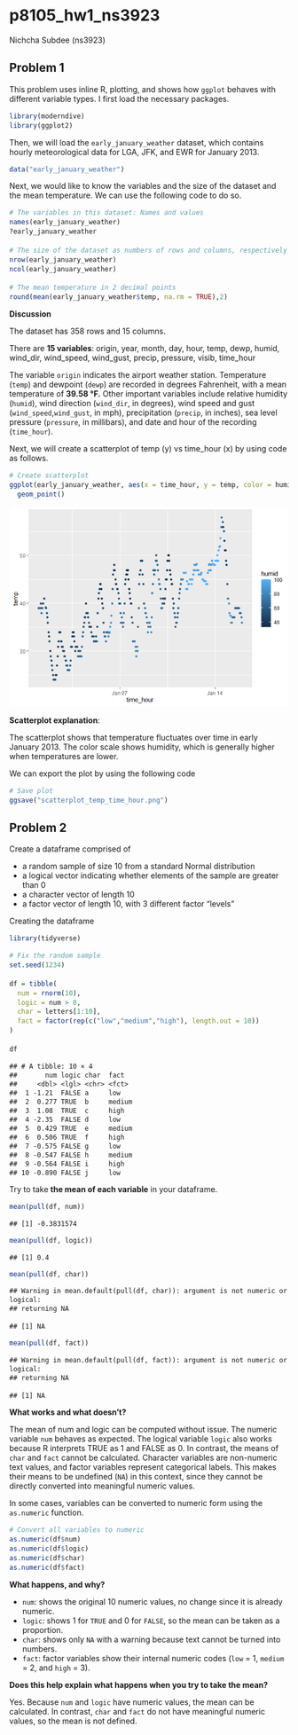 p8105_hw1_ns3923
================
Nichcha Subdee (ns3923)

## Problem 1

This problem uses inline R, plotting, and shows how `ggplot` behaves
with different variable types. I first load the necessary packages.

``` r
library(moderndive)
library(ggplot2)
```

Then, we will load the `early_january_weather` dataset, which contains
hourly meteorological data for LGA, JFK, and EWR for January 2013.

``` r
data("early_january_weather")
```

Next, we would like to know the variables and the size of the dataset
and the mean temperature. We can use the following code to do so.

``` r
# The variables in this dataset: Names and values
names(early_january_weather)
?early_january_weather

# The size of the dataset as numbers of rows and columns, respectively
nrow(early_january_weather)
ncol(early_january_weather)

# The mean temperature in 2 decimal points
round(mean(early_january_weather$temp, na.rm = TRUE),2)
```

**Discussion**

The dataset has 358 rows and 15 columns.

There are **15 variables**: origin, year, month, day, hour, temp, dewp,
humid, wind_dir, wind_speed, wind_gust, precip, pressure, visib,
time_hour

The variable `origin` indicates the airport weather station. Temperature
(`temp`) and dewpoint (`dewp`) are recorded in degrees Fahrenheit, with
a mean temperature of **39.58 °F.** Other important variables include
relative humidity (`humid`), wind direction (`wind_dir`, in degrees),
wind speed and gust (`wind_speed`,`wind_gust`, in mph), precipitation
(`precip`, in inches), sea level pressure (`pressure`, in millibars),
and date and hour of the recording (`time_hour`).

Next, we will create a scatterplot of temp (y) vs time_hour (x) by using
code as follows.

``` r
# Create scatterplot
ggplot(early_january_weather, aes(x = time_hour, y = temp, color = humid)) +
  geom_point()
```

![](p8105_hw1_ns3923_files/figure-gfm/plot-1.png)<!-- -->

**Scatterplot explanation**:

The scatterplot shows that temperature fluctuates over time in early
January 2013. The color scale shows humidity, which is generally higher
when temperatures are lower.

We can export the plot by using the following code

``` r
# Save plot
ggsave("scatterplot_temp_time_hour.png")
```

## Problem 2

Create a dataframe comprised of

- a random sample of size 10 from a standard Normal distribution
- a logical vector indicating whether elements of the sample are greater
  than 0
- a character vector of length 10
- a factor vector of length 10, with 3 different factor “levels”

Creating the dataframe

``` r
library(tidyverse)
```

``` r
# Fix the random sample
set.seed(1234)

df = tibble(
  num = rnorm(10),
  logic = num > 0,
  char = letters[1:10],
  fact = factor(rep(c("low","medium","high"), length.out = 10))
)

df
```

    ## # A tibble: 10 × 4
    ##       num logic char  fact  
    ##     <dbl> <lgl> <chr> <fct> 
    ##  1 -1.21  FALSE a     low   
    ##  2  0.277 TRUE  b     medium
    ##  3  1.08  TRUE  c     high  
    ##  4 -2.35  FALSE d     low   
    ##  5  0.429 TRUE  e     medium
    ##  6  0.506 TRUE  f     high  
    ##  7 -0.575 FALSE g     low   
    ##  8 -0.547 FALSE h     medium
    ##  9 -0.564 FALSE i     high  
    ## 10 -0.890 FALSE j     low

Try to take **the mean of each variable** in your dataframe.

``` r
mean(pull(df, num))
```

    ## [1] -0.3831574

``` r
mean(pull(df, logic))
```

    ## [1] 0.4

``` r
mean(pull(df, char))
```

    ## Warning in mean.default(pull(df, char)): argument is not numeric or logical:
    ## returning NA

    ## [1] NA

``` r
mean(pull(df, fact))
```

    ## Warning in mean.default(pull(df, fact)): argument is not numeric or logical:
    ## returning NA

    ## [1] NA

**What works and what doesn’t?**

The mean of num and logic can be computed without issue. The numeric
variable `num` behaves as expected. The logical variable `logic` also
works because R interprets TRUE as 1 and FALSE as 0. In contrast, the
means of `char` and `fact` cannot be calculated. Character variables are
non-numeric text values, and factor variables represent categorical
labels. This makes their means to be undefined (`NA`) in this context,
since they cannot be directly converted into meaningful numeric values.

In some cases, variables can be converted to numeric form using the
`as.numeric` function.

``` r
# Convert all variables to numeric
as.numeric(df$num)
as.numeric(df$logic)
as.numeric(df$char)
as.numeric(df$fact)
```

**What happens, and why?**

- `num`: shows the original 10 numeric values, no change since it is
  already numeric.
- `logic`: shows 1 for `TRUE` and 0 for `FALSE`, so the mean can be
  taken as a proportion.
- `char`: shows only `NA` with a warning because text cannot be turned
  into numbers.
- `fact`: factor variables show their internal numeric codes (`low` = 1,
  `medium` = 2, and `high` = 3).

**Does this help explain what happens when you try to take the mean?**

Yes. Because `num` and `logic` have numeric values, the mean can be
calculated. In contrast, `char` and `fact` do not have meaningful
numeric values, so the mean is not defined.
